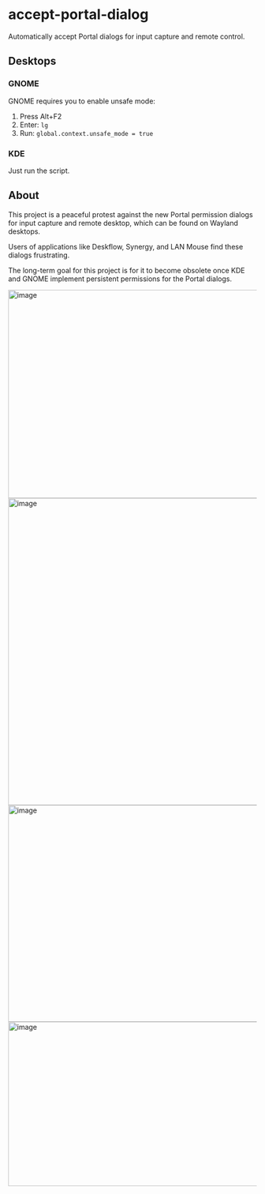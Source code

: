 # accept-portal-dialog

Automatically accept Portal dialogs for input capture and remote control.

## Desktops

### GNOME

GNOME requires you to enable unsafe mode:
1. Press Alt+F2
2. Enter: `lg`
3. Run: `global.context.unsafe_mode = true`

### KDE

Just run the script.

## About

This project is a peaceful protest against the new Portal permission dialogs for input capture and remote desktop, which can be found on Wayland desktops.

Users of applications like Deskflow, Synergy, and LAN Mouse find these dialogs frustrating.

The long-term goal for this project is for it to become obsolete once KDE and GNOME implement persistent permissions for the Portal dialogs.

<img width="622" height="422" alt="image" src="https://github.com/user-attachments/assets/2f777c12-9a55-4d5f-8f3b-4af4740fcb4d" />
<img width="782" height="622" alt="image" src="https://github.com/user-attachments/assets/7f1eeb02-e816-46dd-b1db-47139523cb90" />
<img width="612" height="439" alt="image" src="https://github.com/user-attachments/assets/b8cc1cfa-3f3c-4325-a291-2f73670660ce" />
<img width="654" height="333" alt="image" src="https://github.com/user-attachments/assets/18195a03-db2a-487c-8f1c-d74b2482aaf5" />



